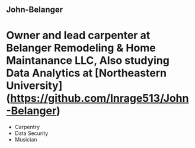 ## John-Belanger
# Owner and lead carpenter at Belanger Remodeling & Home Maintanance LLC, Also studying Data Analytics at [Northeastern University] (https://github.com/Inrage513/John-Belanger)

- Carpentry
- Data Security
- Musician
